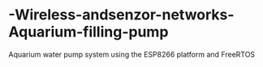 # -Wireless-andsenzor-networks-Aquarium-filling-pump
Aquarium water pump system using the ESP8266 platform and FreeRTOS
